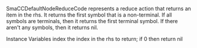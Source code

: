 SmaCCDefaultNodeReduceCode represents a reduce action that returns an item in the rhs. It returns the first symbol that is a non-terminal. If all symbols are terminals, then it returns the first terminal symbol. If there aren't any symbols, then it returns nil.

Instance Variables
	index	<Integer>	the index in the rhs to return; if 0 then return nil
